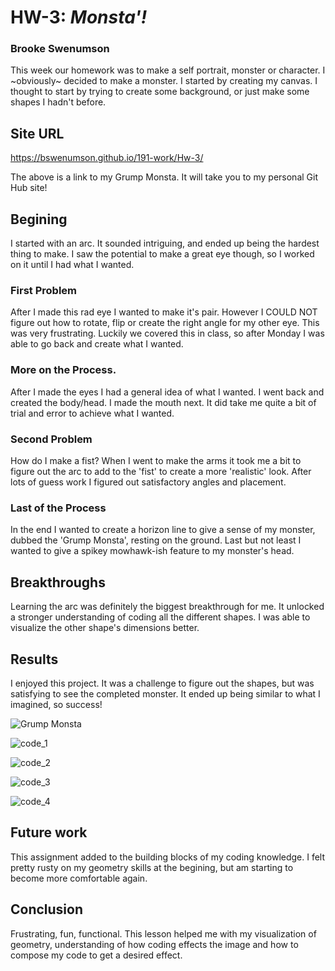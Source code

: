 # HW-3:  *Monsta'!*
### Brooke Swenumson

This week our homework was to make a self portrait, monster or character. I ~obviously~ decided to make a monster.  I started by creating my canvas.  I thought to start by trying to create some background, or just make some shapes I hadn't before.

## Site URL

https://bswenumson.github.io/191-work/Hw-3/

The above is a link to my Grump Monsta.  It will take you to my personal Git Hub site!

## Begining
I started with an arc. It sounded intriguing, and ended up being the hardest thing to make.  I saw the potential to make a great eye though, so I worked on it until I had what I wanted.

### First Problem

After I made this rad eye I wanted to make it's pair. However I COULD NOT figure out how to rotate, flip or create the right angle for my other eye.  This was very frustrating.  Luckily we covered this in class, so after Monday I was able to go back and create what I wanted.

### More on the Process.

After I made the eyes I had a general idea of what I wanted. I went back and created the body/head.
I made the mouth next.  It did take me quite a bit of trial and error to achieve what I wanted.

### Second Problem

How do I make a fist?  When I went to make the arms it took me a bit to figure out the arc to add to the 'fist' to create a more 'realistic' look.  After lots of guess work I figured out satisfactory angles and placement.

### Last of the Process

In the end I wanted to create a horizon line to give a sense of my monster, dubbed the 'Grump Monsta', resting on the ground.  Last but not least I wanted to give a spikey mowhawk-ish feature to my monster's head.

## Breakthroughs

Learning the arc was definitely the biggest breakthrough for me. It unlocked a stronger understanding of coding all the different shapes.  I was able to visualize the other shape's dimensions better.

## Results

I enjoyed this project.  It was a challenge to figure out the shapes, but was satisfying to see the completed monster. It ended up being similar to what I imagined, so success!

![Grump Monsta](./Imgs/Grump_monsta.png)

![code_1](./Imgs/monsta_code_1.png)

![code_2](./Imgs/monsta_code_2.png)

![code_3](./Imgs/monsta_code_3.png)

![code_4](./Imgs/monsta_code_4.png)

## Future work

This assignment added to the building blocks of my coding knowledge.  I felt pretty rusty on my geometry skills at the begining, but am starting to become more comfortable again.

## Conclusion

Frustrating, fun, functional. This lesson helped me with my visualization of geometry, understanding of how coding effects the image and how to compose my code to get a desired effect.
